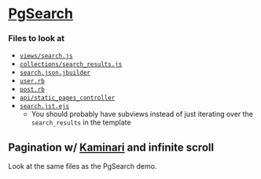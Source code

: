 # [PgSearch][pg_search]
[pg_search]: https://github.com/Casecommons/pg_search

### Files to look at

- [`views/search.js`](./app/assets/javascripts/views/search.js)
- [`collections/search_results.js`](./app/assets/javascripts/collections/search_results)
- [`search.json.jbuilder`](./app/views/api/static_pages/search.json.jbuilder)
- [`user.rb`](./app/models/user.rb)
- [`post.rb`](./app/models/post.rb)
- [`api/static_pages_controller`](./app/controllers/api/static_pages_controller.rb)
- [`search.jst.ejs`](./app/assets/templates/search.jst.ejs)
  - You should probably have subviews instead of just iterating over the `search_results` in the template

## Pagination w/ [Kaminari][kaminari] and infinite scroll
[kaminari]: https://github.com/amatsuda/kaminari

Look at the same files as the PgSearch demo.